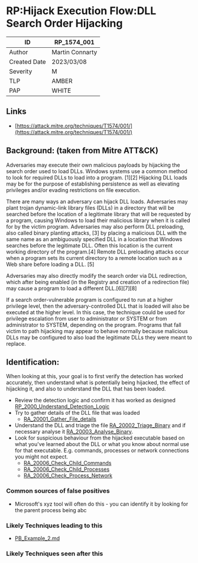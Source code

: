 # RP:Hijack Execution Flow:DLL Search Order Hijacking

| ID | RP_1574_001 |
|---|---|
| Author | Martin Connarty |
| Created Date | 2023/03/08 |
| Severity | M |
| TLP | AMBER |
| PAP | WHITE |

## Links
- [https://attack.mitre.org/techniques/T1574/001/](https://attack.mitre.org/techniques/T1574/001/)

## Background: (taken from Mitre ATT&CK)

Adversaries may execute their own malicious payloads by hijacking the search order used to load DLLs. Windows systems use a common method to look for required DLLs to load into a program. [1][2] Hijacking DLL loads may be for the purpose of establishing persistence as well as elevating privileges and/or evading restrictions on file execution.

There are many ways an adversary can hijack DLL loads. Adversaries may plant trojan dynamic-link library files (DLLs) in a directory that will be searched before the location of a legitimate library that will be requested by a program, causing Windows to load their malicious library when it is called for by the victim program. Adversaries may also perform DLL preloading, also called binary planting attacks, [3] by placing a malicious DLL with the same name as an ambiguously specified DLL in a location that Windows searches before the legitimate DLL. Often this location is the current working directory of the program.[4] Remote DLL preloading attacks occur when a program sets its current directory to a remote location such as a Web share before loading a DLL. [5]

Adversaries may also directly modify the search order via DLL redirection, which after being enabled (in the Registry and creation of a redirection file) may cause a program to load a different DLL.[6][7][8]

If a search order-vulnerable program is configured to run at a higher privilege level, then the adversary-controlled DLL that is loaded will also be executed at the higher level. In this case, the technique could be used for privilege escalation from user to administrator or SYSTEM or from administrator to SYSTEM, depending on the program. Programs that fall victim to path hijacking may appear to behave normally because malicious DLLs may be configured to also load the legitimate DLLs they were meant to replace.
    
## Identification:
   
When looking at this, your goal is to first verify the detection has worked accurately, then understand what is potentially being hijacked, the effect of hijacking it, and also to understand the DLL that has been loaded.

- Review the detection logic and confirm it has worked as designed [RP_2000_Understand_Detection_Logic](RP_2000_Understand_Detection_Logic)
- Try to gather details of the DLL file that was loaded 
    - [RA_20001_Gather_File_details](../../../ResponseActions/Markdown/Investigate/RA_Example.md)
- Understand the DLL and triage the file [RA_20002_Triage_Binary](RA_20002_Triage_Binary) and if necessary analyse it [RA_20003_Analyse_Binary](RA_20003_Analyse_Binary). 
- Look for suspicious behaviour from the hijacked executable based on what you've learned about the DLL or what you know about normal use for that executable. E.g. commands, processes or network connections you might not expect.
    - [RA_20006_Check_Child_Commands](RA_20006_Check_Child_Commands)
    - [RA_20006_Check_Child_Processes](RA_20006_Check_Child_Processes)
    - [RA_20006_Check_Process_Network](RA_20006_Check_Process_Network)
### Common sources of false positives
- Microsoft's xyz tool will often do this - you can identify it by looking for the parent process being abc

### Likely Techniques leading to this

- [PB_Example_2.md](PB_Example_2.md)

### Likely Techniques seen after this
